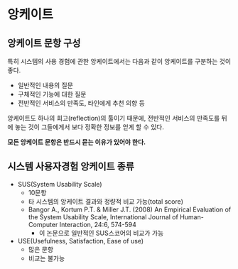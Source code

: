 # 앙케이트

## 앙케이트 문항 구성

특히 시스템의 사용 경험에 관한 앙케이트에서는 다음과 같이 앙케이트를 구분하는 것이 좋다.

- 일반적인 내용의 질문
- 구체적인 기능에 대한 질문
- 전반적인 서비스의 만족도, 타인에게 추천 의향 등

앙케이트도 하나의 회고(reflection)의 툴이기 때문에, 전반적인 서비스의 만족도를 뒤에 놓는 것이 그들에게서 보다 정확한 정보를 얻게 할 수 있다.

**모든 앙케이트 문항은 반드시 묻는 이유가 있어야 한다.**

## 시스템 사용자경험 앙케이트 종류

- SUS(System Usability Scale)
  - 10문항
  - 타 시스템의 앙케이트 결과와 정량적 비교 가능(total score)
  - Bangor A., Kortum P.T. & Miller J.T. (2008) An Empirical Evaluation of the System Usability Scale, International Journal of Human-Computer Interaction, 24:6, 574-594
    - 이 논문으로 일반적인 SUS스코어의 비교가 가능
- USE(Usefulness, Satisfaction, Ease of use)
  - 많은 문항
  - 비교는 불가능
